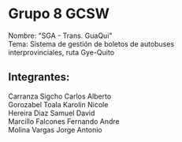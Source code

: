 # Grupo 8  GCSW
Nombre: "SGA - Trans. GuaQui" <br>
Tema: Sistema de gestión de boletos de autobuses interprovinciales, ruta Gye-Quito

## Integrantes: 

Carranza Sigcho Carlos Alberto<br>
Gorozabel Toala Karolin Nicole<br>
Hereira Diaz Samuel David<br>
Marcillo Falcones Fernando Andre<br>
Molina Vargas Jorge Antonio<br>
<br>
